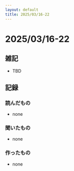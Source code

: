 ```yaml
---
layout: default
title: 2025/03/16-22
---
```


# 2025/03/16-22

## 雑記

* TBD

## 記録

### 読んだもの

* none

### 聞いたもの

* none

### 作ったもの

* none
